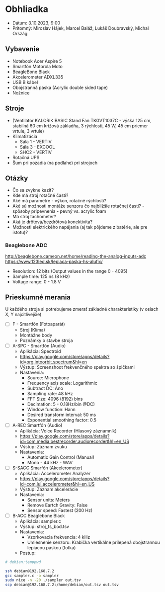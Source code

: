 # Obhliadka

- Dátum: 3.10.2023, 9:00
- Prítomný: Miroslav Hájek, Marcel Baláž, Lukáš Doubravský, Michal Ország

## Vybavenie
- Notebook Acer Aspire 5
- Smartfón Motorola Moto
- BeagleBone Black
- Akcelerometer ADXL335
- USB B kábel
- Obojstranná páska (Acrylic double sided tape)
- Nožnice

## Stroje
- (Ventilátor KALORIK BASIC Stand Fan TKGVT1037C  - výška 125 cm, stabilná 60 cm krížová základňa, 3 rýchlosti, 45 W, 45 cm priemer vrtule, 3 vrtule)
- Klimatizácia
	- Sála 1 - VERTIV
	- Sála 3 - EXCOOL
	- SHC2 - VERTIV
- Rotačná UPS
- Šum pri pozadia (na podlahe) pri strojoch

## Otázky
- Čo sa zvykne kaziť?
- Kde má stroj rotačné časti?
- Aké má parametre - výkon, rotačné rýchlosti?
- Aké sú možnosti montáže senzoru čo najbližšie rotačnej časti? - spôsoby pripevnenia - pevný vs. acrylic foam
- Má stroj tachometer?
- Aká je drôtová/bezdrôtová konektivita?
-  Možnosti elektrického napájania (aj tak pôjdeme z batérie, ale pre istotu)?

### Beaglebone ADC
http://beaglebone.cameon.net/home/reading-the-analog-inputs-adc
https://www.123led.sk/lepiaca-paska-hs-alufix/
- Resolution: 12 bits (Output values in the range 0 - 4095)
- Sample time: 125 ns (8 kHz)
- Voltage range: 0 - 1.8 V

## Prieskumné merania
U každého stroja si potrebujeme zmerať základné charakteristiky (v osiach X, Y najcitlivejšie)
- [ ] F - Smartfón (Fotoaparát)
	-  Stroj (Klíma)
	-  Montážne body
	-  Poznámky o stavbe stroja
- [ ] A-SPC - Smartfón (Audio)
	- Aplikácia: Spectroid
	- https://play.google.com/store/apps/details?id=org.intoorbit.spectrum&hl=en
	- Výstup: Screenshoot frekvenčného spektra so špičkami
	- Nastavenia:
		- Source: Microphone
		- Frequency axis scale: Logarithmic
		- Subtract DC: Áno
		- Sampling rate: 48 kHz
		- FFT Size: 4096 (8192) bins
		- Decimation: 5 - 0.18Hz/bin @DC)
		- Window function: Hann
		- Desired transform interval: 50 ms
		- Exponential smoothing factor: 0.5
- [ ]  A-REC Smartfón (Audio)
	- Aplikácia: Voice Recorder (Hlasový záznamník)
	- https://play.google.com/store/apps/details?id=com.media.bestrecorder.audiorecorder&hl=en_US
	- Výstup: Záznam zvuku
	- Nastavenia:
		- Automatic Gain Control (Manual)
		- Mono - 44 kHz - WAV
- [ ] S-SACC Smarfón (Akcelerometer)
	-  Aplikácia: Accelerometer Analyzer
	-  https://play.google.com/store/apps/details?id=com.lul.accelerometer&hl=en_US
	- Výstup: Záznam akcelerácie
	-  Nastavenia:
		- Sensor units: Meters
		- Remove Eartch Gravity: False
		- Sensor speed: Fastest (200 Hz)
- [ ] B-ACC Beaglebone Black
	-  Aplikácia: sampler.c
	-  Výstup: stroj_fs_bod.tsv
	- Nastavenia:
		- Vzorkovacia frekvencia: 4 kHz
		- Umiesnenie senzoru: Krabička vertikálne prilepená obojstrannou lepiacou páskou (fotka)
	- Postup:
```bash
# debian:temppwd

ssh debian@192.168.7.2
gcc sampler.c -o sampler
sudo nice -n -20 ./sampler out.tsv
scp debian@192.168.7.2:/home/debian/out.tsv out.tsv
```

